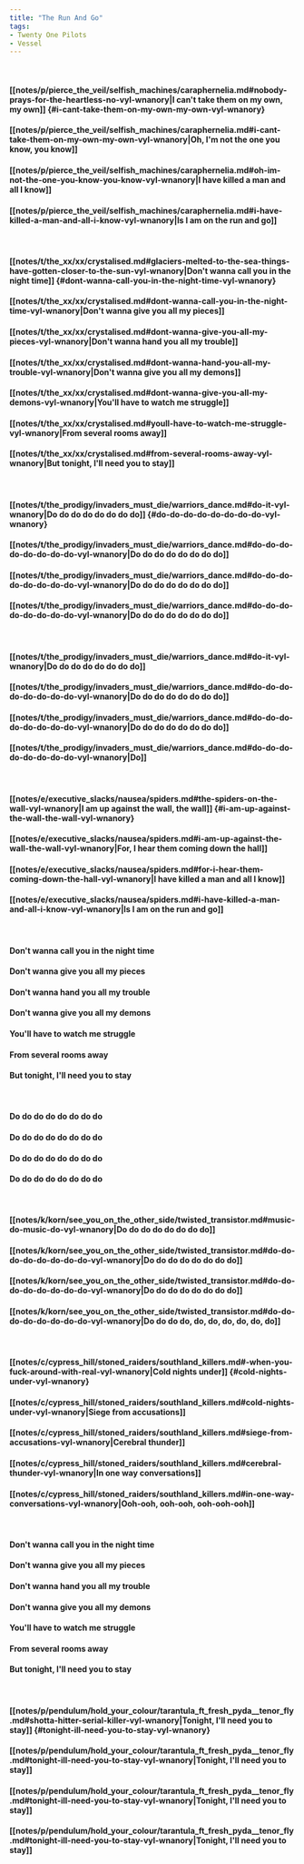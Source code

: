 ```yaml
---
title: "The Run And Go"
tags:
- Twenty One Pilots
- Vessel
---
```

&nbsp;
#### [[notes/p/pierce_the_veil/selfish_machines/caraphernelia.md#nobody-prays-for-the-heartless-no-vyl-wnanory|I can't take them on my own, my own]] {#i-cant-take-them-on-my-own-my-own-vyl-wnanory}
#### [[notes/p/pierce_the_veil/selfish_machines/caraphernelia.md#i-cant-take-them-on-my-own-my-own-vyl-wnanory|Oh, I'm not the one you know, you know]]
#### [[notes/p/pierce_the_veil/selfish_machines/caraphernelia.md#oh-im-not-the-one-you-know-you-know-vyl-wnanory|I have killed a man and all I know]]
#### [[notes/p/pierce_the_veil/selfish_machines/caraphernelia.md#i-have-killed-a-man-and-all-i-know-vyl-wnanory|Is I am on the run and go]]
&nbsp;
#### [[notes/t/the_xx/xx/crystalised.md#glaciers-melted-to-the-sea-things-have-gotten-closer-to-the-sun-vyl-wnanory|Don't wanna call you in the night time]] {#dont-wanna-call-you-in-the-night-time-vyl-wnanory}
#### [[notes/t/the_xx/xx/crystalised.md#dont-wanna-call-you-in-the-night-time-vyl-wnanory|Don't wanna give you all my pieces]]
#### [[notes/t/the_xx/xx/crystalised.md#dont-wanna-give-you-all-my-pieces-vyl-wnanory|Don't wanna hand you all my trouble]]
#### [[notes/t/the_xx/xx/crystalised.md#dont-wanna-hand-you-all-my-trouble-vyl-wnanory|Don't wanna give you all my demons]]
#### [[notes/t/the_xx/xx/crystalised.md#dont-wanna-give-you-all-my-demons-vyl-wnanory|You'll have to watch me struggle]]
#### [[notes/t/the_xx/xx/crystalised.md#youll-have-to-watch-me-struggle-vyl-wnanory|From several rooms away]]
#### [[notes/t/the_xx/xx/crystalised.md#from-several-rooms-away-vyl-wnanory|But tonight, I'll need you to stay]]
&nbsp;
#### [[notes/t/the_prodigy/invaders_must_die/warriors_dance.md#do-it-vyl-wnanory|Do do do do do do do do]] {#do-do-do-do-do-do-do-do-vyl-wnanory}
#### [[notes/t/the_prodigy/invaders_must_die/warriors_dance.md#do-do-do-do-do-do-do-do-vyl-wnanory|Do do do do do do do do]]
#### [[notes/t/the_prodigy/invaders_must_die/warriors_dance.md#do-do-do-do-do-do-do-do-vyl-wnanory|Do do do do do do do do]]
#### [[notes/t/the_prodigy/invaders_must_die/warriors_dance.md#do-do-do-do-do-do-do-do-vyl-wnanory|Do do do do do do do do]]
&nbsp;
#### [[notes/t/the_prodigy/invaders_must_die/warriors_dance.md#do-it-vyl-wnanory|Do do do do do do do do]]
#### [[notes/t/the_prodigy/invaders_must_die/warriors_dance.md#do-do-do-do-do-do-do-do-vyl-wnanory|Do do do do do do do do]]
#### [[notes/t/the_prodigy/invaders_must_die/warriors_dance.md#do-do-do-do-do-do-do-do-vyl-wnanory|Do do do do do do do do]]
#### [[notes/t/the_prodigy/invaders_must_die/warriors_dance.md#do-do-do-do-do-do-do-do-vyl-wnanory|Do]]
&nbsp;
#### [[notes/e/executive_slacks/nausea/spiders.md#the-spiders-on-the-wall-vyl-wnanory|I am up against the wall, the wall]] {#i-am-up-against-the-wall-the-wall-vyl-wnanory}
#### [[notes/e/executive_slacks/nausea/spiders.md#i-am-up-against-the-wall-the-wall-vyl-wnanory|For, I hear them coming down the hall]]
#### [[notes/e/executive_slacks/nausea/spiders.md#for-i-hear-them-coming-down-the-hall-vyl-wnanory|I have killed a man and all I know]]
#### [[notes/e/executive_slacks/nausea/spiders.md#i-have-killed-a-man-and-all-i-know-vyl-wnanory|Is I am on the run and go]]
&nbsp;
#### Don't wanna call you in the night time
#### Don't wanna give you all my pieces
#### Don't wanna hand you all my trouble
#### Don't wanna give you all my demons
#### You'll have to watch me struggle
#### From several rooms away
#### But tonight, I'll need you to stay
&nbsp;
#### Do do do do do do do do
#### Do do do do do do do do
#### Do do do do do do do do
#### Do do do do do do do do
&nbsp;
#### [[notes/k/korn/see_you_on_the_other_side/twisted_transistor.md#music-do-music-do-vyl-wnanory|Do do do do do do do do]]
#### [[notes/k/korn/see_you_on_the_other_side/twisted_transistor.md#do-do-do-do-do-do-do-do-vyl-wnanory|Do do do do do do do do]]
#### [[notes/k/korn/see_you_on_the_other_side/twisted_transistor.md#do-do-do-do-do-do-do-do-vyl-wnanory|Do do do do do do do do]]
#### [[notes/k/korn/see_you_on_the_other_side/twisted_transistor.md#do-do-do-do-do-do-do-do-vyl-wnanory|Do do do do, do, do, do, do, do, do]]
&nbsp;
#### [[notes/c/cypress_hill/stoned_raiders/southland_killers.md#-when-you-fuck-around-with-real-vyl-wnanory|Cold nights under]] {#cold-nights-under-vyl-wnanory}
#### [[notes/c/cypress_hill/stoned_raiders/southland_killers.md#cold-nights-under-vyl-wnanory|Siege from accusations]]
#### [[notes/c/cypress_hill/stoned_raiders/southland_killers.md#siege-from-accusations-vyl-wnanory|Cerebral thunder]]
#### [[notes/c/cypress_hill/stoned_raiders/southland_killers.md#cerebral-thunder-vyl-wnanory|In one way conversations]]
#### [[notes/c/cypress_hill/stoned_raiders/southland_killers.md#in-one-way-conversations-vyl-wnanory|Ooh-ooh, ooh-ooh, ooh-ooh-ooh]]
&nbsp;
#### Don't wanna call you in the night time
#### Don't wanna give you all my pieces
#### Don't wanna hand you all my trouble
#### Don't wanna give you all my demons
#### You'll have to watch me struggle
#### From several rooms away
#### But tonight, I'll need you to stay
&nbsp;
#### [[notes/p/pendulum/hold_your_colour/tarantula_ft_fresh_pyda__tenor_fly.md#shotta-hitter-serial-killer-vyl-wnanory|Tonight, I'll need you to stay]] {#tonight-ill-need-you-to-stay-vyl-wnanory}
#### [[notes/p/pendulum/hold_your_colour/tarantula_ft_fresh_pyda__tenor_fly.md#tonight-ill-need-you-to-stay-vyl-wnanory|Tonight, I'll need you to stay]]
#### [[notes/p/pendulum/hold_your_colour/tarantula_ft_fresh_pyda__tenor_fly.md#tonight-ill-need-you-to-stay-vyl-wnanory|Tonight, I'll need you to stay]]
#### [[notes/p/pendulum/hold_your_colour/tarantula_ft_fresh_pyda__tenor_fly.md#tonight-ill-need-you-to-stay-vyl-wnanory|Tonight, I'll need you to stay]]
